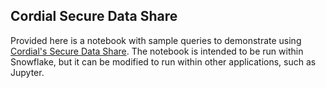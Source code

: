 ## Cordial Secure Data Share

Provided here is a notebook with sample queries to demonstrate using [Cordial's Secure Data Share](https://www.snowflake.com/datasets/cordial-messaging-data-personalized-user-profiles-events/). The notebook is intended to be run within Snowflake, but it can be modified to run within other applications, such as Jupyter.